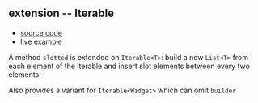 ## extension -- Iterable

- [source code](../../lib/extension/iterable.dart)
- [live example](https://dartpad.dev/?id=fa2d412f12dff1c555853c60b49ff22f&run=true&channel=stable)

A method `slotted` is extended on `Iterable<T>`: build a new `List<T>` from each element of the iterable and insert slot
elements between every two elements.

Also provides a variant for `Iterable<Widget>` which can omit `builder`